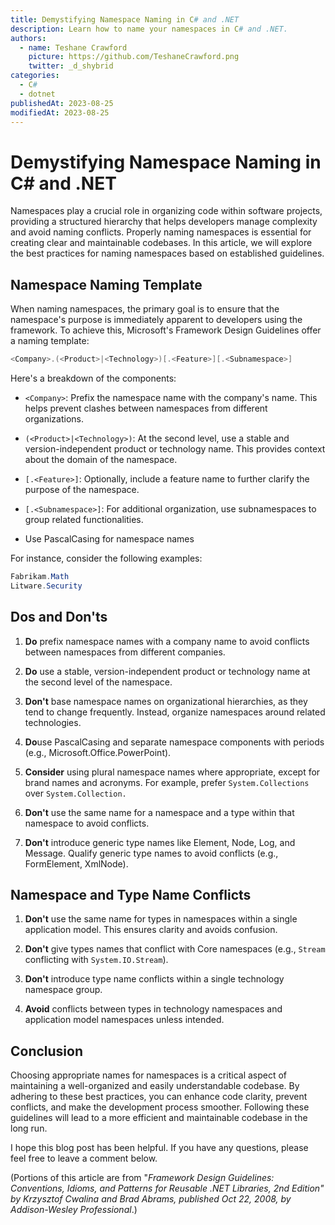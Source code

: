 ```yaml
---
title: Demystifying Namespace Naming in C# and .NET
description: Learn how to name your namespaces in C# and .NET.
authors:
  - name: Teshane Crawford
    picture: https://github.com/TeshaneCrawford.png
    twitter: _d_shybrid
categories:
  - C#
  - dotnet
publishedAt: 2023-08-25
modifiedAt: 2023-08-25
---
```


# Demystifying Namespace Naming in C# and .NET

Namespaces play a crucial role in organizing code within software projects, providing a structured hierarchy that helps developers manage complexity and avoid naming conflicts. Properly naming namespaces is essential for creating clear and maintainable codebases. In this article, we will explore the best practices for naming namespaces based on established guidelines.

## Namespace Naming Template

When naming namespaces, the primary goal is to ensure that the namespace's purpose is immediately apparent to developers using the framework. To achieve this, Microsoft's Framework Design Guidelines offer a naming template:

``` csharp [e.g.]
<Company>.(<Product>|<Technology>)[.<Feature>][.<Subnamespace>]
```

Here's a breakdown of the components:

- `<Company>`: Prefix the namespace name with the company's name. This helps prevent clashes between namespaces from different organizations.

- `(<Product>|<Technology>)`: At the second level, use a stable and version-independent product or technology name. This provides context about the domain of the namespace.

- `[.<Feature>]`: Optionally, include a feature name to further clarify the purpose of the namespace.

- `[.<Subnamespace>]`: For additional organization, use subnamespaces to group related functionalities.

- Use PascalCasing for namespace names

For instance, consider the following examples:

``` csharp [e.g.]
Fabrikam.Math
Litware.Security

```

## Dos and Don'ts

1. **Do** prefix namespace names with a company name to avoid conflicts between namespaces from different companies.

2. **Do** use a stable, version-independent product or technology name at the second level of the namespace.

3. **Don't** base namespace names on organizational hierarchies, as they tend to change frequently. Instead, organize namespaces around related technologies.

4. **Do**use PascalCasing and separate namespace components with periods (e.g., Microsoft.Office.PowerPoint).

5. **Consider** using plural namespace names where appropriate, except for brand names and acronyms. For example, prefer `System.Collections` over `System.Collection.`

6. **Don't** use the same name for a namespace and a type within that namespace to avoid conflicts.

7. **Don't** introduce generic type names like Element, Node, Log, and Message. Qualify generic type names to avoid conflicts (e.g., FormElement, XmlNode).

## Namespace and Type Name Conflicts

1. **Don't** use the same name for types in namespaces within a single application model. This ensures clarity and avoids confusion.

2. **Don't** give types names that conflict with Core namespaces (e.g., `Stream` conflicting with `System.IO.Stream`).

3. **Don't** introduce type name conflicts within a single technology namespace group.

4. **Avoid** conflicts between types in technology namespaces and application model namespaces unless intended.

## Conclusion

Choosing appropriate names for namespaces is a critical aspect of maintaining a well-organized and easily understandable codebase. By adhering to these best practices, you can enhance code clarity, prevent conflicts, and make the development process smoother. Following these guidelines will lead to a more efficient and maintainable codebase in the long run.

I hope this blog post has been helpful. If you have any questions, please feel free to leave a comment below.

(Portions of this article are from "_Framework Design Guidelines: Conventions, Idioms, and Patterns for Reusable .NET Libraries, 2nd Edition" by Krzysztof Cwalina and Brad Abrams, published Oct 22, 2008, by Addison-Wesley Professional_.)